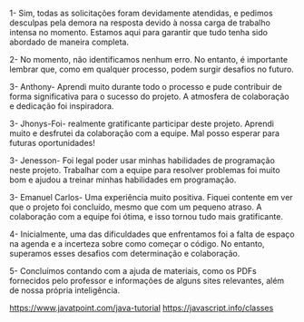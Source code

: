 1- Sim, todas as solicitações foram devidamente atendidas, e pedimos desculpas pela demora na resposta devido à nossa carga de trabalho intensa no momento. Estamos aqui para garantir que tudo tenha sido abordado de maneira completa.

2- No momento, não identificamos nenhum erro. No entanto, é importante lembrar que, como em qualquer processo, podem surgir desafios no futuro.

3- Anthony- Aprendi muito durante todo o processo e pude contribuir de forma significativa para o sucesso do projeto. A atmosfera de colaboração e dedicação foi inspiradora.

3- Jhonys-Foi- realmente gratificante participar deste projeto. Aprendi muito e desfrutei da colaboração com a equipe. Mal posso esperar para futuras oportunidades!

3- Jenesson- Foi legal poder usar minhas habilidades de programação neste projeto. Trabalhar com a equipe para resolver problemas foi muito bom e ajudou a treinar minhas habilidades em programação.

3- Emanuel Carlos- Uma experiência muito positiva. Fiquei contente em ver que o projeto foi concluído, mesmo que com um pequeno atraso. A colaboração com a equipe foi ótima, e isso tornou tudo mais gratificante.

4- Inicialmente, uma das dificuldades que enfrentamos foi a falta de espaço na agenda e a incerteza sobre como começar o código. No entanto, superamos esses desafios com determinação e colaboração.

5- Concluímos contando com a ajuda de materiais, como os PDFs fornecidos pelo professor e informações de alguns sites relevantes, além de nossa própria inteligência.

https://www.javatpoint.com/java-tutorial
https://javascript.info/classes
